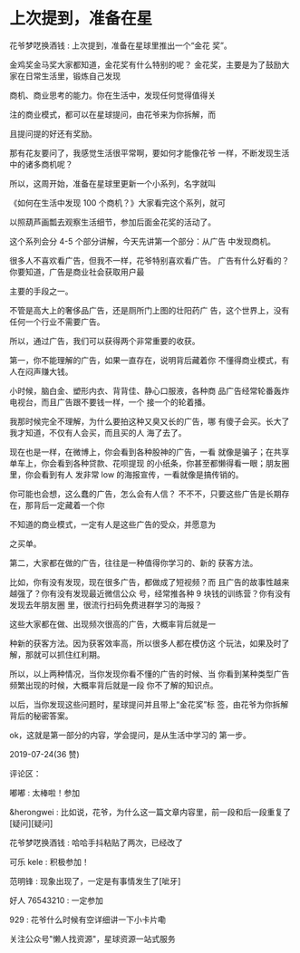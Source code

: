 # 上次提到，准备在星

花爷梦呓换酒钱 : 上次提到，准备在星球里推出一个“金花 奖”。

金鸡奖金马奖大家都知道，金花奖有什么特别的呢？ 金花奖，主要是为了鼓励大家在日常生活里，锻炼自己发现

商机、商业思考的能力。你在生活中，发现任何觉得值得关

注的商业模式，都可以在星球提问，由花爷来为你拆解，而

且提问提的好还有奖励。

那有花友要问了，我感觉生活很平常啊，要如何才能像花爷 一样，不断发现生活中的诸多商机呢？

所以，这周开始，准备在星球里更新一个小系列，名字就叫

《如何在生活中发现 100 个商机？》大家看完这个系列，就可

以照葫芦画瓢去观察生活细节，参加后面金花奖的活动了。

这个系列会分 4-5 个部分讲解，今天先讲第一个部分：从广告 中发现商机。

很多人不喜欢看广告，但我不一样，花爷特别喜欢看广告。 广告有什么好看的？你要知道，广告是商业社会获取用户最

主要的手段之一。

不管是高大上的奢侈品广告，还是厕所门上图的壮阳药广 告，这个世界上，没有任何一个行业不需要广告。

所以，通过广告，我们可以获得两个非常重要的收获。

第一，你不能理解的广告，如果一直存在，说明背后藏着你 不懂得商业模式，有人在闷声赚大钱。

小时候，脑白金、塑形内衣、背背佳、静心口服液，各种商 品广告经常轮番轰炸电视台，而且广告跟不要钱一样，一个 接一个的轮着播。

我那时候完全不理解，为什么要拍这种又臭又长的广告，哪 有傻子会买。长大了我才知道，不仅有人会买，而且买的人 海了去了。

现在也是一样，在微博上，你会看到各种股神的广告，一看 就像是骗子；在共享单车上，你会看到各种贷款、花呗提现 的小纸条，你甚至都懒得看一眼；朋友圈里，你会看到有人 发非常 low 的海报宣传，一看就像是搞传销的。

你可能也会想，这么蠢的广告，怎么会有人信？ 不不不，只要这些广告是长期存在，那背后一定藏着一个你

不知道的商业模式，一定有人是这些广告的受众，并愿意为

之买单。

第二，大家都在做的广告，往往是一种值得你学习的、新的 获客方法。

比如，你有没有发现，现在很多广告，都做成了短视频？而 且广告的故事性越来越强了？你有没有发现最近微信公众 号，经常推各种 9 块钱的训练营？你有没有发现去年朋友圈 里，很流行扫码免费进群学习的海报？

这些大家都在做、出现频次很高的广告，大概率背后就是一

种新的获客方法。因为获客效率高，所以很多人都在模仿这 个玩法，如果及时了解，那就可以抓住红利期。

所以，以上两种情况，当你发现你看不懂的广告的时候、当 你看到某种类型广告频繁出现的时候，大概率背后就是一段 你不了解的知识点。

以后，当你发现这些问题时，星球提问并且带上“金花奖”标 签，由花爷为你拆解背后的秘密答案。

ok，这就是第一部分的内容，学会提问，是从生活中学习的 第一步。

2019-07-24(36 赞)

评论区：

嘟嘟 : 太棒啦！参加

&herongwei : 比如说，花爷，为什么这一篇文章内容里，前一段和后一段重复了[疑问][疑问]

花爷梦呓换酒钱 : 哈哈手抖粘贴了两次，已经改了

可乐 kele : 积极参加！

范明锋 : 现象出现了，一定是有事情发生了[呲牙]

好人 76543210 : 一定参加

929 : 花爷什么时候有空详细讲一下小卡片嘞

关注公众号"懒人找资源"，星球资源一站式服务